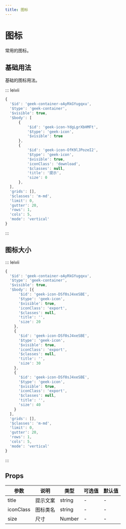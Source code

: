 ```yaml
---
title: 图标
---
```


# 图标

常用的图标。

## 基础用法

基础的图标用法。

::: leivii
``` js
{
  '$id': 'geek-container-oAyRkGYugqxu',
  '$type': 'geek-container',
  '$visible': true,
  '$body': [
      {
          '$id': 'geek-icon-YdgLgrXbHMFt',
          '$type': 'geek-icon',
          '$visible': true
      },
      {
          '$id': 'geek-icon-OfK9lJPozeI2',
          '$type': 'geek-icon',
          '$visible': true,
          'iconClass': 'download',
          '$classes': null,
          'title': '提示',
          'size': 0
      },
  ],
  'grids': [],
  '$classes': 'm-md',
  'limit': 0,
  'gutter': 20,
  'rows': 1,
  'cols': 5,
  'mode': 'vertical'
}
```
:::

## 图标大小

::: leivii
``` js
{
  '$id': 'geek-container-oAyRkGYugqxu',
  '$type': 'geek-container',
  '$visible': true,
  '$body': [{
      '$id': 'geek-icon-DSf0sJ4xeSBE',
      '$type': 'geek-icon',
      '$visible': true,
      'iconClass': 'export',
      '$classes': null,
      'title': '',
      'size': 20
    },
    {
      '$id': 'geek-icon-DSf0sJ4xeSBE',
      '$type': 'geek-icon',
      '$visible': true,
      'iconClass': 'export',
      '$classes': null,
      'title': '',
      'size': 30
    },
    {
      '$id': 'geek-icon-DSf0sJ4xeSBE',
      '$type': 'geek-icon',
      '$visible': true,
      'iconClass': 'export',
      '$classes': null,
      'title': '',
      'size': 40
    }
  ],
  'grids': [],
  '$classes': 'm-md',
  'limit': 0,
  'gutter': 20,
  'rows': 1,
  'cols': 5,
  'mode': 'vertical'
}
```
:::

## Props

<div class='props'>

| 参数 | 说明 | 类型 | 可选值 | 默认值 |
| ---- | ---- | ---- | ---- | ---- |
| title | 提示文案 | string | - | - |
| iconClass | 图标类名 | string | - | - |
| size | 尺寸 | Number | - | - |

</div>
